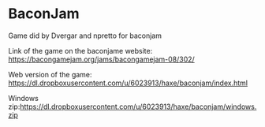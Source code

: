 BaconJam
========

Game did by Dvergar and npretto for baconjam

Link of the game on the baconjame website: https://bacongamejam.org/jams/bacongamejam-08/302/

Web version of the game: https://dl.dropboxusercontent.com/u/6023913/haxe/baconjam/index.html

Windows zip:https://dl.dropboxusercontent.com/u/6023913/haxe/baconjam/windows.zip
